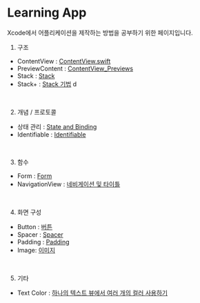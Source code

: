 # Learning App

Xcode에서 어플리케이션을 제작하는 방법을 공부하기 위한 페이지입니다.
<br>
1. 구조
- ContentView : [ContentView.swift](https://github.com/LURKS02/iOS-Practice/blob/main/Swift/Docs/ContentView.md)
- PreviewContent : [ContentView_Previews](https://github.com/LURKS02/iOS-Practice/blob/main/Swift/Docs/PreviewContent.md)
- Stack : [Stack](https://github.com/LURKS02/iOS-Practice/blob/main/Swift/Docs/Stack.md)
- Stack+ : [Stack 기법](https://github.com/LURKS02/iOS-Practice/blob/main/Swift/Docs/Stack(Plus).md)
d
<br>

2. 개념 / 프로토콜
- 상태 관리 : [State and Binding](https://github.com/LURKS02/iOS-Practice/blob/main/Swift/Docs/State.md)
- Identifiable : [Identifiable](https://github.com/LURKS02/iOS-Practice/blob/main/Swift/Docs/Identifiable.md)

<br>

3. 함수
- Form : [Form](https://github.com/LURKS02/iOS-Practice/blob/main/Swift/Docs/Form.md)
- NavigationView : [네비게이션 및 타이틀](https://github.com/LURKS02/iOS-Practice/blob/main/Swift/Docs/NavigationView/NavigationView.md)

<br>

4. 화면 구성
- Button : [버튼](https://github.com/LURKS02/iOS-Practice/blob/main/Swift/Docs/button.md)
- Spacer : [Spacer](https://github.com/LURKS02/iOS-Practice/blob/main/Swift/Docs/Spacer.md)
- Padding : [Padding](https://github.com/LURKS02/iOS-Practice/blob/main/Swift/Docs/Padding.md)
- Image: [이미지](https://github.com/LURKS02/iOS-Practice/blob/main/Swift/Docs/Image.md)

<br>

5. 기타
- Text Color : [하나의 텍스트 뷰에서 여러 개의 컬러 사용하기](https://github.com/LURKS02/iOS-Practice/blob/main/Swift/Docs/Text_Color.md)
